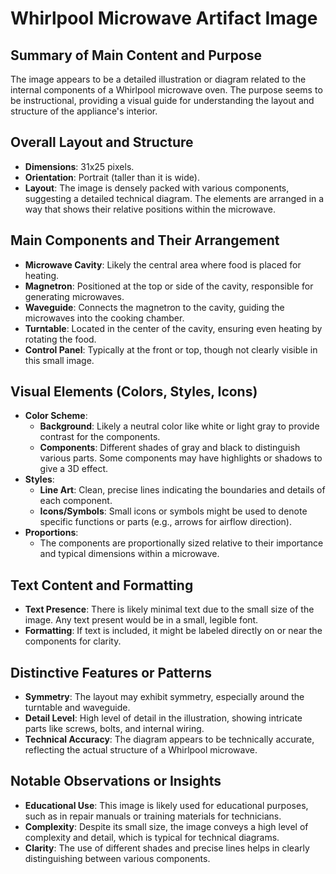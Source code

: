 # Whirlpool Microwave Artifact Image

## Summary of Main Content and Purpose
The image appears to be a detailed illustration or diagram related to the internal components of a Whirlpool microwave oven. The purpose seems to be instructional, providing a visual guide for understanding the layout and structure of the appliance's interior.

## Overall Layout and Structure
- **Dimensions**: 31x25 pixels.
- **Orientation**: Portrait (taller than it is wide).
- **Layout**: The image is densely packed with various components, suggesting a detailed technical diagram. The elements are arranged in a way that shows their relative positions within the microwave.

## Main Components and Their Arrangement
- **Microwave Cavity**: Likely the central area where food is placed for heating.
- **Magnetron**: Positioned at the top or side of the cavity, responsible for generating microwaves.
- **Waveguide**: Connects the magnetron to the cavity, guiding the microwaves into the cooking chamber.
- **Turntable**: Located in the center of the cavity, ensuring even heating by rotating the food.
- **Control Panel**: Typically at the front or top, though not clearly visible in this small image.

## Visual Elements (Colors, Styles, Icons)
- **Color Scheme**:
  - **Background**: Likely a neutral color like white or light gray to provide contrast for the components.
  - **Components**: Different shades of gray and black to distinguish various parts. Some components may have highlights or shadows to give a 3D effect.
- **Styles**:
  - **Line Art**: Clean, precise lines indicating the boundaries and details of each component.
  - **Icons/Symbols**: Small icons or symbols might be used to denote specific functions or parts (e.g., arrows for airflow direction).
- **Proportions**:
  - The components are proportionally sized relative to their importance and typical dimensions within a microwave.

## Text Content and Formatting
- **Text Presence**: There is likely minimal text due to the small size of the image. Any text present would be in a small, legible font.
- **Formatting**: If text is included, it might be labeled directly on or near the components for clarity.

## Distinctive Features or Patterns
- **Symmetry**: The layout may exhibit symmetry, especially around the turntable and waveguide.
- **Detail Level**: High level of detail in the illustration, showing intricate parts like screws, bolts, and internal wiring.
- **Technical Accuracy**: The diagram appears to be technically accurate, reflecting the actual structure of a Whirlpool microwave.

## Notable Observations or Insights
- **Educational Use**: This image is likely used for educational purposes, such as in repair manuals or training materials for technicians.
- **Complexity**: Despite its small size, the image conveys a high level of complexity and detail, which is typical for technical diagrams.
- **Clarity**: The use of different shades and precise lines helps in clearly distinguishing between various components.